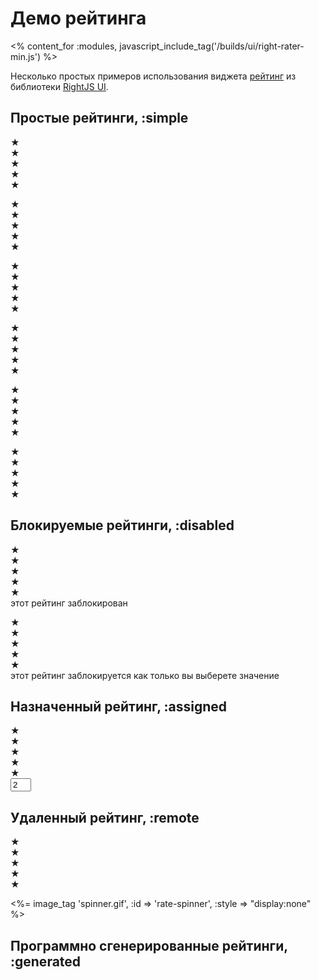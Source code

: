 # Демо рейтинга
<% content_for :modules, javascript_include_tag('/builds/ui/right-rater-min.js') %>

Несколько простых примеров использования виджета [рейтинг](/ui/rater) из библиотеки [RightJS UI](/ui).

## Простые рейтинги, :simple

<p>
  <div class="right-rater">
    <div>&#9733;</div><div>&#9733;</div><div>&#9733;</div><div>&#9733;</div><div>&#9733;</div>
  </div>
</p>
<p>
  <div class="right-rater">
    <div class="right-rater-glow">&#9733;</div><div>&#9733;</div><div>&#9733;</div><div>&#9733;</div><div>&#9733;</div>
  </div>
</p>
<p>
  <div class="right-rater">
    <div class="right-rater-glow">&#9733;</div>
    <div class="right-rater-glow">&#9733;</div>
    <div>&#9733;</div><div>&#9733;</div><div>&#9733;</div>
  </div>
</p>
<p>
  <div class="right-rater">
    <div class="right-rater-glow">&#9733;</div>
    <div class="right-rater-glow">&#9733;</div>
    <div class="right-rater-glow">&#9733;</div>
    <div>&#9733;</div><div>&#9733;</div>
  </div>
</p>
<p>
  <div class="right-rater">
    <div class="right-rater-glow">&#9733;</div>
    <div class="right-rater-glow">&#9733;</div>
    <div class="right-rater-glow">&#9733;</div>
    <div class="right-rater-glow">&#9733;</div><div>&#9733;</div>
  </div>
</p>
<p>
  <div class="right-rater">
    <div class="right-rater-glow">&#9733;</div>
    <div class="right-rater-glow">&#9733;</div>
    <div class="right-rater-glow">&#9733;</div>
    <div class="right-rater-glow">&#9733;</div>
    <div class="right-rater-glow">&#9733;</div>
  </div>
</p>


## Блокируемые рейтинги, :disabled

<p>
  <div class="right-rater" data-rater-options="{disabled:true}">
    <div class="right-rater-glow">&#9733;</div>
    <div class="right-rater-glow">&#9733;</div>
    <div>&#9733;</div><div>&#9733;</div><div>&#9733;</div>
  </div>
  этот рейтинг заблокирован
</p>
<p>
  <div class="right-rater" data-rater-options="{disableOnVote:true}">
    <div class="right-rater-glow">&#9733;</div>
    <div class="right-rater-glow">&#9733;</div>
    <div>&#9733;</div><div>&#9733;</div><div>&#9733;</div>
  </div>
  этот рейтинг заблокируется как только вы выберете значение
</p>

## Назначенный рейтинг, :assigned

<p>
  <div class="right-rater" data-rater-options="{update:'the-field'}">
    <div class="right-rater-glow">&#9733;</div>
    <div class="right-rater-glow">&#9733;</div>
    <div>&#9733;</div><div>&#9733;</div><div>&#9733;</div>
  </div>
  <input type="text" id="the-field" size="1" value="2" />
</p>

## Удаленный рейтинг, :remote

<p>
  <div class="right-rater" data-rater-options="{url:'test', Xhr:{evalScripts:true,spinner:'rate-spinner'}}">
    <div class="right-rater-glow">&#9733;</div><div>&#9733;</div><div>&#9733;</div><div>&#9733;</div><div>&#9733;</div>
  </div>
  
  <%= image_tag 'spinner.gif', :id => 'rate-spinner', :style => "display:none" %>
  <span id="remote-rater-output"> </span>
</p>

## Программно сгенерированные рейтинги, :generated

<div id="auto-generated"> </div>
<script type="text/javascript">
// <![CDATA[
  6..times(function(i) {
    new Rater({
      halfs: true, value: i
    }).insertTo($E('p').insertTo('auto-generated'));
  });
// ]]>
</script>

<div style="height: 10em"> </div>
